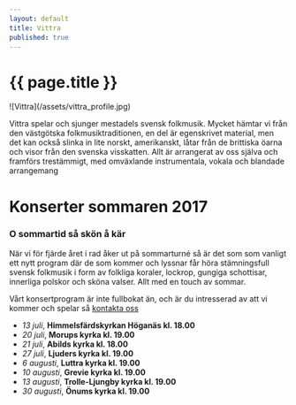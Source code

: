 ```yaml
---
layout: default
title: Vittra
published: true
---
```

<div>
  <h1 class="page-title">{{ page.title }}</h1>
</div>
![Vittra](/assets/vittra_profile.jpg)

Vittra spelar och sjunger mestadels svensk folkmusik. Mycket hämtar vi från den västgötska folkmusiktraditionen, en del är egenskrivet material, men det kan också slinka in lite norskt, amerikanskt, låtar från de brittiska öarna och visor från den svenska visskatten. Allt är arrangerat av oss själva och framförs trestämmigt, med omväxlande instrumentala, vokala och blandade arrangemang

# Konserter sommaren 2017
### O sommartid så skön å kär
När vi för fjärde året i rad åker ut på sommarturné så är det som som vanligt ett nytt program där de som kommer och lyssnar får höra stämningsfull svensk folkmusik i form av folkliga koraler, lockrop, gungiga schottisar, innerliga polskor och sköna valser. Allt med en touch av sommar.

Vårt konsertprogram är inte fullbokat än, och är du intresserad av att vi kommer och spelar så [kontakta oss](/kontakt)
* *13 juli*, **Himmelsfärdskyrkan Höganäs kl. 18.00** 
* *20 juli*, **Morups kyrka kl. 19.00**
* *21 juli*, **Abilds kyrka kl. 18.00**
* *27 juli*, **Ljuders kyrka kl. 19.00**
* *6  augusti*, **Luttra kyrka kl. 19.00** 
* *10 augusti*, **Grevie kyrka kl. 19.00**
* *13 augusti*, **Trolle-Ljungby kyrka kl. 19.00**
* *30 augusti*, **Önums kyrka kl. 19.00**

